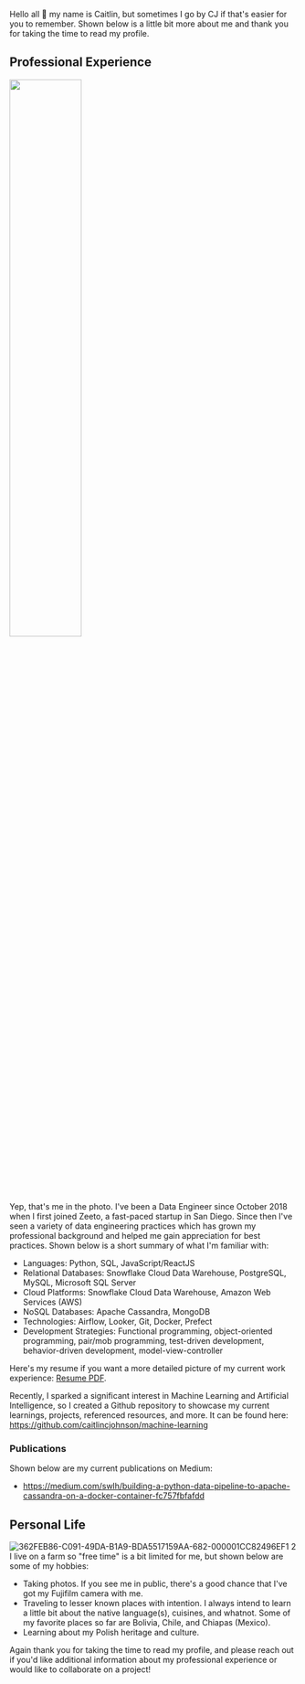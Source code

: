 Hello all 👋 my name is Caitlin, but sometimes I go by CJ if that's easier for you to remember. Shown below is a little bit more about me and thank you for taking the time to read my profile.

## Professional Experience
<img src="https://user-images.githubusercontent.com/35669839/205793281-9c3f7ae3-e9ed-44e8-8e72-0a1b1b48e4fe.png" width=50%>

Yep, that's me in the photo. I've been a Data Engineer since October 2018 when I first joined Zeeto, a fast-paced startup in San Diego. Since then I've seen a variety of data engineering practices which has grown my professional background and helped me gain appreciation for best practices. Shown below is a short summary of what I'm familiar with:

- Languages: Python, SQL, JavaScript/ReactJS
- Relational Databases: Snowflake Cloud Data Warehouse, PostgreSQL, MySQL, Microsoft SQL Server
- Cloud Platforms: Snowflake Cloud Data Warehouse, Amazon Web Services (AWS)
- NoSQL Databases: Apache Cassandra, MongoDB
- Technologies: Airflow, Looker, Git, Docker, Prefect
- Development Strategies: Functional programming, object-oriented programming, pair/mob programming, test-driven development, behavior-driven development, model-view-controller

Here's my resume if you want a more detailed picture of my current work experience: [Resume PDF](https://drive.google.com/file/d/1001cWpr-Dj31uAi_rw3r0Lal0-N8MGEM/view?usp=sharing).

Recently, I sparked a significant interest in Machine Learning and Artificial Intelligence, so I created a Github repository to showcase my current learnings, projects, referenced resources, and more. It can be found here: https://github.com/caitlincjohnson/machine-learning

### Publications

Shown below are my current publications on Medium:
- https://medium.com/swlh/building-a-python-data-pipeline-to-apache-cassandra-on-a-docker-container-fc757fbfafdd

## Personal Life
![362FEB86-C091-49DA-B1A9-BDA5517159AA-682-000001CC82496EF1 2](https://user-images.githubusercontent.com/35669839/205796559-3650300a-65c3-46d5-b0bf-11fc063d7f4c.jpg)
I live on a farm so "free time" is a bit limited for me, but shown below are some of my hobbies:

- Taking photos. If you see me in public, there's a good chance that I've got my Fujifilm camera with me. 
- Traveling to lesser known places with intention. I always intend to learn a little bit about the native language(s), cuisines, and whatnot. Some of my favorite places so far are Bolivia, Chile, and Chiapas (Mexico).
- Learning about my Polish heritage and culture.

Again thank you for taking the time to read my profile, and please reach out if you'd like additional information about my professional experience or would like to collaborate on a project!
